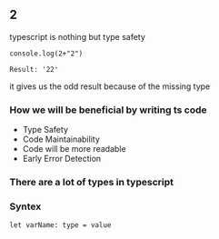 ## 2

typescript is nothing but type safety
```
console.log(2+"2")

Result: '22'
```
it gives us the odd result because of the missing type

### How we will be beneficial by writing ts code 
- Type Safety
- Code Maintainability
- Code will be more readable
- Early Error Detection



### There are a lot of types in typescript

### Syntex
```
let varName: type = value
```
